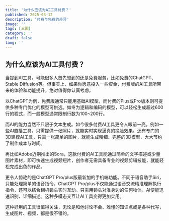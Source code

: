 ```yaml
---
title: '为什么应该为AI工具付费？'
published: 2025-03-12
description: '付费与免费的差异'
image: ''
tags: [三国]
category: ''
draft: false 
lang: ''
---
```

## 为什么应该为AI工具付费？

当提到AI工具，可能很多人首先想到的还是免费服务，比如免费的ChatGPT、Stable Diffusion等。但事实上，如果你愿意投入一些资金，付费版的AI工具所带来的体验和功能提升，绝对值得你认真考虑。

以ChatGPT为例，免费版通常只能用基础AI模型，而付费的Plus或Pro版本则可提供多种专门优化的模型可供选。如专为逻辑和编码的模型，可以轻松生成超过600行的程式，而一般模型通常限制行数为100~200行。

而AI的能力当然不只限于文本生成。如今很多付费AI工具更令人眼前一亮。例如一些AI直播工具，只需提供一张照片，就能实时实现逼真的换脸效果。还有专门的3D建模AI工具，只需一张简单的图片，就能生成精细、完整的3D模型，大大节约了制作成本与时间。

再比如Adobe近期推出的Sora，这款付费的AI工具能通过简单的文字描述或少量图片素材，即可快速生成视频短片，创作者无需具备专业的视频剪辑技能，就能轻松完成出色的作品。

更令人惊艳的是ChatGPT Pro/plus版最新加的手机端功能。不同于语音助手Siri，只能处理简单的语音指令，ChatGPT Pro/plus不仅能通过语音交流精准理解执行指令，还可以结合相机镜头实时互动。只需用镜头对准身边的任何物体，AI便能迅速识别、详细描述。这种多模态交互让AI工具变得更加实用。

这种好用的工具很值得关注，无论是和他讨论不会、难懂的知识点或是各种代写，生成图片、视频，都是很不错的。
